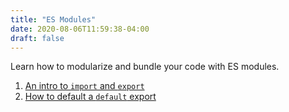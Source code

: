 ```yaml
---
title: "ES Modules"
date: 2020-08-06T11:59:38-04:00
draft: false
---
```


Learn how to modularize and bundle your code with ES modules.

1. [An intro to `import` and `export`](/an-intro-to-import-and-export-with-es-modules/)
2. [How to default a `default` export](/how-to-define-a-default-export-with-vanilla-js-es-modules/)